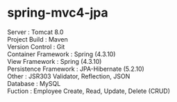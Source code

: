 # spring-mvc4-jpa<br>
Server : Tomcat 8.0 <br>
Project Build : Maven <br>
Version Control : Git <br>
Container Framework : Spring (4.3.10) <br>
View Framework : Spring (4.3.10) <br>
Persistence Framework : JPA-Hibernate (5.2.10) <br>
Other : JSR303 Validator, Reflection, JSON <br>
Database : MySQL <br>
Fuction : Employee Create, Read, Update, Delete (CRUD)<br>

